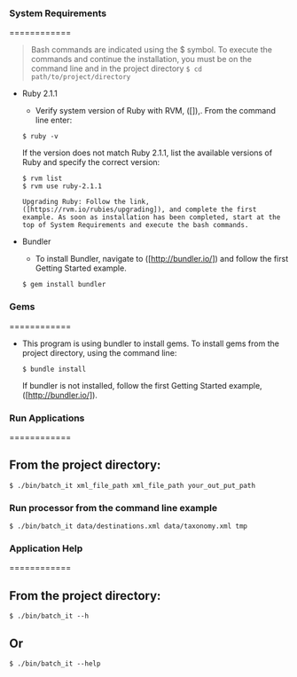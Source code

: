 ### System Requirements
============
  > Bash commands are indicated using the $ symbol. To execute the commands and continue the installation, you must be on the command line and in the project directory
    ```
    $ cd path/to/project/directory
    ```

  * Ruby 2.1.1
    * Verify system version of Ruby with RVM, ([]),. From the command line enter:
    ```
    $ ruby -v
    ```

    If the version does not match Ruby 2.1.1, list the available versions of Ruby and specify the correct version:

    ```
    $ rvm list
    $ rvm use ruby-2.1.1

    Upgrading Ruby: Follow the link, ([https://rvm.io/rubies/upgrading]), and complete the first example. As soon as installation has been completed, start at the top of System Requirements and execute the bash commands.

  * Bundler
    * To install Bundler, navigate to ([http://bundler.io/]) and follow the first Getting Started example.
    ```
    $ gem install bundler
    ```


### Gems
============
  * This program is using bundler to install gems. To install gems from the project directory, using the command line:

    ```
    $ bundle install
    ```

    If bundler is not installed, follow the first Getting Started example, ([http://bundler.io/]).



### Run Applications
============
  ## From the project directory:
  ```
  $ ./bin/batch_it xml_file_path xml_file_path your_out_put_path
  ```

  ### Run processor from the command line example

  ```
  $ ./bin/batch_it data/destinations.xml data/taxonomy.xml tmp
  ```


### Application Help
============
  ## From the project directory:
  ```
  $ ./bin/batch_it --h
  ```
  ## Or

  ```
  $ ./bin/batch_it --help
  ```
